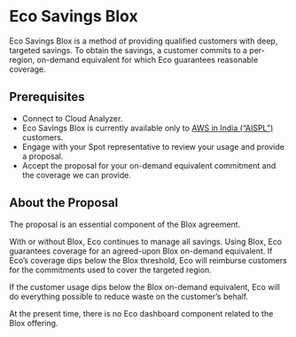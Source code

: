 # Eco Savings Blox

Eco Savings Blox is a method of providing qualified customers with deep, targeted savings. To obtain the savings, a customer commits to a per-region, on-demand equivalent for which Eco guarantees reasonable coverage.

## Prerequisites
- Connect to Cloud Analyzer.
- Eco Savings Blox is currently available only to [AWS in India (“AISPL”)](https://aws.amazon.com/premiumsupport/knowledge-center/what-is-aispl/) customers.
- Engage with your Spot representative to review your usage and provide a proposal.
- Accept the proposal for your on-demand equivalent commitment and the coverage we can provide.

## About the Proposal

The proposal is an essential component of the Blox agreement.

With or without Blox, Eco continues to manage all savings. Using Blox, Eco guarantees coverage for an agreed-upon Blox on-demand equivalent. If Eco’s coverage dips below the Blox threshold, Eco will reimburse customers for the commitments used to cover the targeted region.

If the customer usage dips below the Blox on-demand equivalent, Eco will do everything possible to reduce waste on the customer’s behalf.

At the present time, there is no Eco dashboard component related to the Blox offering.
